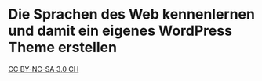 # Die Sprachen des Web kennenlernen und damit ein eigenes WordPress Theme erstellen

[CC BY-NC-SA 3.0 CH](https://creativecommons.org/licenses/by-nc-sa/3.0/ch/deed.de)
